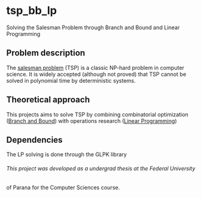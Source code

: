 # tsp_bb_lp
Solving the Salesman Problem through Branch and Bound and Linear Programming

## Problem description
The [salesman problem](https://simple.wikipedia.org/wiki/Travelling_salesman_problem)
(TSP) is a classic NP-hard problem in computer science. It is widely accepted
(although not proved) that TSP cannot be solved in polynomial time by 
deterministic systems.

## Theoretical approach
This projects aims to solve TSP by combining combinatorial optimization
([Branch and Bound](https://en.wikipedia.org/wiki/Branch_and_bound))
with operations research ([Linear Programming](https://en.wikipedia.org/wiki/Linear_programming))

## Dependencies
The LP solving is done through the GLPK library

###### This project was developed as a undergrad thesis at the Federal University
of Parana for the Computer Sciences course.